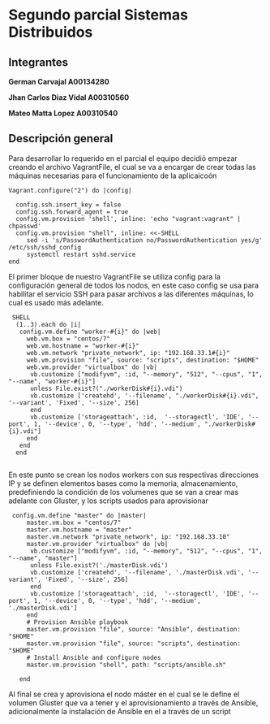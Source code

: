 # Segundo parcial Sistemas Distribuidos

## Integrantes

**German Carvajal A00134280**

**Jhan Carlos Diaz Vidal  A00310560**

**Mateo Matta Lopez A00310540**

## Descripción general

Para desarrollar lo requerido en el parcial el equipo decidió empezar creando el archivo VagrantFile, el cual se va a encargar de crear todas las máquinas necesarias para el funcionamiento de la aplicaicoón

   
```
Vagrant.configure("2") do |config|

  config.ssh.insert_key = false
  config.ssh.forward_agent = true
  config.vm.provision 'shell', inline: 'echo "vagrant:vagrant" | chpasswd'
  config.vm.provision "shell", inline: <<-SHELL
     sed -i 's/PasswordAuthentication no/PasswordAuthentication yes/g' /etc/ssh/sshd_config    
     systemctl restart sshd.service
end

```
El primer bloque de nuestro VagrantFile se utiliza config para la configuración general de todos los nodos, en este caso config se usa para habilitar el servicio SSH para pasar archivos a las diferentes máquinas, lo cual es usado más adelante.


```
 SHELL
  (1..3).each do |i|
   config.vm.define "worker-#{i}" do |web|
     web.vm.box = "centos/7"
     web.vm.hostname = "worker-#{i}"
     web.vm.network "private_network", ip: "192.168.33.1#{i}"
     web.vm.provision "file", source: "scripts", destination: "$HOME"
     web.vm.provider "virtualbox" do |vb|
      vb.customize ["modifyvm", :id, "--memory", "512", "--cpus", "1", "--name", "worker-#{i}"]
      unless File.exist?("./workerDisk#{i}.vdi")
      vb.customize ['createhd', '--filename', "./workerDisk#{i}.vdi", '--variant', 'Fixed', '--size', 256]
      end
      vb.customize ['storageattach', :id,  '--storagectl', 'IDE', '--port', 1, '--device', 0, '--type', 'hdd', '--medium', "./workerDisk#{i}.vdi"]
     end
   end
  end
  
```

En este punto se crean los nodos workers con sus respectivas direcciones IP y se definen elementos bases como la memoria, almacenamiento, predefiniendo la condición de los volumenes que se van a crear mas adelante con Gluster, y los scripts usados para aprovisionar


```
 config.vm.define "master" do |master|
     master.vm.box = "centos/7"
     master.vm.hostname = "master"
     master.vm.network "private_network", ip: "192.168.33.10"
     master.vm.provider "virtualbox" do |vb|
      vb.customize ["modifyvm", :id, "--memory", "512", "--cpus", "1", "--name", "master"]
      unless File.exist?('./masterDisk.vdi')
      vb.customize ['createhd', '--filename', './masterDisk.vdi', '--variant', 'Fixed', '--size', 256]
      end
      vb.customize ['storageattach', :id,  '--storagectl', 'IDE', '--port', 1, '--device', 0, '--type', 'hdd', '--medium', './masterDisk.vdi']
     end
     # Provision Ansible playbook
     master.vm.provision "file", source: "Ansible", destination: "$HOME"
     master.vm.provision "file", source: "scripts", destination: "$HOME"
     # Install Ansible and configure nodes
     master.vm.provision "shell", path: "scripts/ansible.sh"

   end
```
  
 Al final se crea y aprovisiona el nodo máster en el cual se le define el volumen Gluster que va a tener y el aprovisionamiento a través de Ansible, adicionalmente la instalación de Ansible en el a través de un script
 
